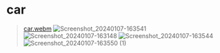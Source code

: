 # car

> [car.webm](https://github.com/nahlabhm/Cars/assets/49809803/b1a7f6b5-bcab-41d0-8177-b07128eb648c)
![Screenshot_20240107-163541](https://github.com/nahlabhm/Cars/assets/49809803/35153b12-8e59-4e19-877f-97d7141dbd78)
![Screenshot_20240107-163148](https://github.com/nahlabhm/Cars/assets/49809803/37d1452d-e232-4193-bf4d-908c55b5680a)
![Screenshot_20240107-163544](https://github.com/nahlabhm/Cars/assets/49809803/9b85516c-8e5b-4cc7-9694-9e1835af603a)
![Screenshot_20240107-163550 (1)](https://github.com/nahlabhm/Cars/assets/49809803/854da5e6-e460-4c62-b676-584000b228bd)
